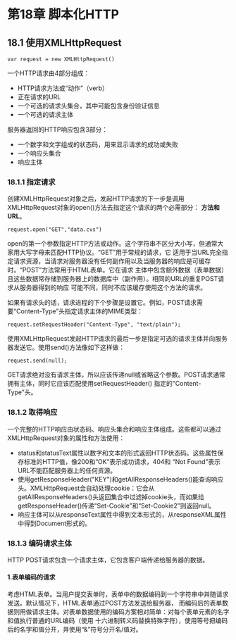 # 第18章 脚本化HTTP

## 18.1 使用XMLHttpRequest

    var request = new XMLHttpRequest()

一个HTTP请求由4部分组成：

* HTTP请求方法或“动作”（verb）
* 正在请求的URL
* 一个可选的请求头集合，其中可能包含身份验证信息
* 一个可选的请求主体

服务器返回的HTTP响应包含3部分：

* 一个数字和文字组成的状态码，用来显示请求的成功或失败
* 一个响应头集合
* 响应主体

### 18.1.1 指定请求

创建XMLHttpRequest对象之后，发起HTTP请求的下一步是调用XMLHttpRequest对象的open()方法去指定这个请求的两个必需部分：
<b>方法和URL</b>。

    request.open("GET","data.cvs")

open的第一个参数指定HTTP方法或动作。这个字符串不区分大小写，但通常大家用大写字母来匹配HTTP协议。“GET”用于常规的请求，它
适用于当URL完全指定请求资源，当请求对服务器没有任何副作用以及当服务器的响应是可缓存时。“POST”方法常用于HTML表单。它在请求
主体中包含额外数据（表单数据）且这些数据常存储到服务器上的数据库中（副作用）。相同的URL的重复POST请求从服务器得到的响应
可能不同，同时不应该缓存使用这个方法的请求。

如果有请求头的话，请求进程的下个步骤是设置它。例如，POST请求需要“Content-Type”头指定请求主体的MIME类型：

    request.setRequestHeader("Content-Type", "text/plain");

使用XMLHttpRequest发起HTTP请求的最后一步是指定可选的请求主体并向服务器发送它。使用send()方法像如下这样做：

    request.send(null);

GET请求绝对没有请求主体，所以应该传递null或省略这个参数。POST请求通常拥有主体，同时它应该匹配使用setRequestHeader()
指定的"Content-Type"头。

### 18.1.2 取得响应

一个完整的HTTP响应由状态码、响应头集合和响应主体组成。这些都可以通过XMLHttpRequest对象的属性和方法使用：

* status和statusText属性以数字和文本的形式返回HTTP状态码。这些属性保存标准的HTTP值，像200和“OK”表示成功请求，404和
“Not Found”表示URL不能匹配服务器上的任何资源。
* 使用getResponseHeader("KEY")和getAllResponseHeaders()能查询响应头。XMLHttpRequest会自动处理cookie：它会从
getAllResponseHeaders()头返回集合中过滤掉cookie头，而如果给getResponseHeader()传递“Set-Cookie”和“Set-Cookie2”则返回null。
* 响应主体可以从responseText属性中得到文本形式的，从responseXML属性中得到Document形式的。

### 18.1.3 编码请求主体

HTTP POST请求包含一个请求主体，它包含客户端传递给服务器的数据。

#### 1.表单编码的请求

考虑HTML表单。当用户提交表单时，表单中的数据编码到一个字符串中并随请求发送。默认情况下，HTML表单通过POST方法发送给服务器，
而编码后的表单数据则用做请求主体。对表单数据使用的编码方案相对简单：对每个表单元素的名字和值执行普通的URL编码（使用
十六进制转义码替换特殊字符），使用等号把编码后的名字和值分开，并使用“&”符号分开名/值对。





























